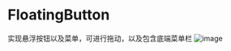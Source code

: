# FloatingButton
实现悬浮按钮以及菜单，可进行拖动，以及包含底端菜单栏
![image](http://github.com/helloTongji/FloatingButton/ScreenShot/screen.png)
